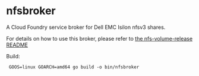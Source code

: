 # nfsbroker
A Cloud Foundry service broker for Dell EMC Isilon nfsv3 shares.

For details on how to use this broker, please refer to [the nfs-volume-release README](https://github.com/cloudfoundry/nfs-volume-release)

Build: 
```
 GOOS=linux GOARCH=amd64 go build -o bin/nfsbroker
```